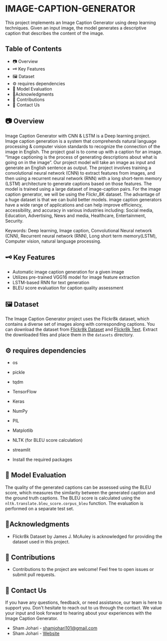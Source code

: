 # IMAGE-CAPTION-GENERATOR

This project implements an Image Caption Generator using deep learning techniques. Given an input image, the model generates a descriptive caption that describes the content of the image.

## Table of Contents
- 📷 Overview
- 🗝️ Key Features
- 🖼️ Dataset
- ⚙️ requires dependencies
- 🎢 Model Evaluation
- 🎯Acknowledgments
- 🤼 Contributions
- 📣 Contact Us
  
## 📷 Overview

Image Caption Generator with CNN & LSTM is a Deep learning project. Image caption generation is a system that comprehends natural language processing & computer vision standards to recognize the connection of the image in English. The project goal is to come up with a caption for an image. “Image captioning is the process of generating descriptions about what is going on in the image”. Our project model will take an image as input and generate an English sentence as output. The project involves training a convolutional neural network (CNN) to extract features from images, and then using a recurrent neural network (RNN) with a long short-term memory (LSTM) architecture to generate captions based on those features. The model is trained using a large dataset of image-caption pairs. For the image caption generator, we will be using the Flickr_8K dataset. The advantage of a huge dataset is that we can build better models. image caption generators have a wide range of applications and can help improve efficiency, accessibility, and accuracy in various industries including: Social media, Education, Advertising, News and media, Healthcare, Entertainment, Security.

Keywords: Deep learning, Image caption, Convolutional Neural network (CNN), Recurrent neural network (RNN), Long short term memory(LSTM), Computer vision, natural language processing.     


## 🗝️ Key Features

- Automatic image caption generation for a given image
- Utilizes pre-trained VGG16 model for image feature extraction
- LSTM-based RNN for text generation
- BLEU score evaluation for caption quality assessment


## 🖼️ Dataset

The Image Caption Generator project uses the Flickr8k dataset, which contains a diverse set of images along with corresponding captions. You can download the dataset from [Flickr8k Dataset](https://github.com/jbrownlee/Datasets/releases/download/Flickr8k/Flickr8k_Dataset.zip) and [Flickr8k Text](https://github.com/jbrownlee/Datasets/releases/download/Flickr8k/Flickr8k_text.zip). Extract the downloaded files and place them in the `datasets` directory.

## ⚙️ requires dependencies
- os
- pickle
- tqdm
- TensorFlow
- Keras
- NumPy
- PIL
- Matplotlib
- NLTK (for BLEU score calculation)
- streamlit

- Install the required packages 

## 🎢 Model Evaluation

The quality of the generated captions can be assessed using the BLEU score, which measures the similarity between the generated caption and the ground truth captions. The BLEU score is calculated using the `nltk.translate.bleu_score.corpus_bleu` function. The evaluation is performed on a separate test set.


## 🎯Acknowledgments

- Flickr8k Dataset by James J. McAuley is acknowledged for providing the dataset used in this project.

## 🤼 Contributions

- Contributions to the project are welcome! Feel free to open issues or submit pull requests.

## 📣 Contact Us

If you have any questions, feedback, or need assistance, our team is here to support you. Don't hesitate to reach out to us through the contact. We value your input and look forward to hearing about your experiences with the Image Caption Generator.

- Sham Johari - shamjohari101@gmail.com
- Sham Johari - [Website](https://sites.google.com/view/sham-johari-portfolio)
